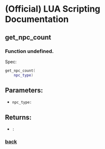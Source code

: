 
# (Official) LUA Scripting Documentation

## get_npc_count

### Function undefined.

Spec:
```lua
get_npc_count(
	npc_type)
```
## Parameters:
- `npc_type:` 

## Returns:
- `:` 

### [back](../other)
